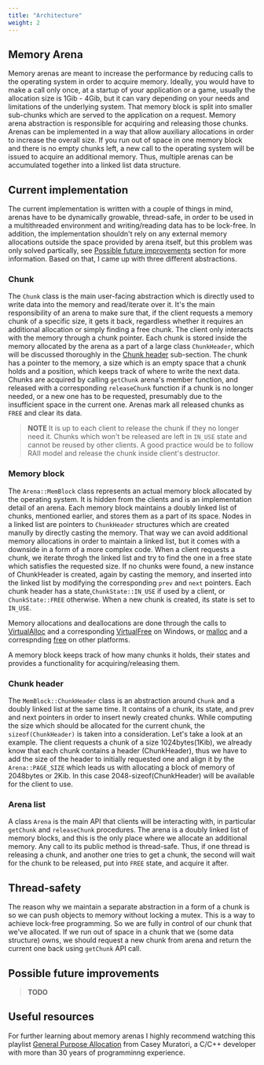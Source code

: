 ```yaml
---
title: "Architecture"
weight: 2
---
```


## Memory Arena 
Memory arenas are meant to increase the performance by reducing calls to the operating system in order to acquire 
memory. Ideally, you would have to make a call only once, at a startup of your application or a game, usually the allocation size is 1Gib - 4Gib, but it can vary depending on your needs and limitations of the underlying system. That memory block is split into smaller sub-chunks which are served to the application on a request. Memory arena abstraction is responsible for acquiring and releasing those chunks. Arenas can be implemented in a way that allow auxiliary allocations in order to increase the overall size. If you run out of space in one memory block and there is no empty chunks left, a new call to the operating system will be issued to acquire an additional memory. Thus, multiple arenas can be accumulated together into a linked list data structure.

## Current implementation
The current implementation is written with a couple of things in mind, arenas have to be dynamically growable, thread-safe, in order to be used in a multithreaded environment and writing/reading data has to be lock-free. In addition, the implementation shouldn't rely on any external memory allocations outside the space provided by arena itself, but this problem was only solved partically, see [Possible future improvements](./architecture.md#possible-future-improvements) section for more information. Based on that, I came up with three different abstractions.

### Chunk 
The `Chunk` class is the main user-facing abstraction which is directly used to write data into the memory and read/iterate over it. It's the main responsibility of an arena to make sure that, if the client requests a memory chunk of a specific size, it gets it back, regardless whether it requires an additional allocation or simply finding a free chunk. The client only interacts with the memory through a chunk pointer. Each chunk is stored inside the memory allocated by the arena as a part of a large class `ChunkHeader`, which will be discussed thoroughly in the [Chunk header](./architecture.md#chunk-header) sub-section. The chunk has a pointer to the memory, a size which is an empty space that a chunk holds and a position, which keeps track of where to write the next data. Chunks are acquired by calling `getChunk` arena's member function, and released with a corresponding `releaseChunk` function  if a chunk is no longer needed, or a new one has to be requested, presumably due to the insufficient space in the current one. Arenas mark all released chunks as `FREE` and clear its data.

>**NOTE** It is up to each client to release the chunk if they no longer need it. Chunks which won't be released are left in `IN_USE` state and cannot be reused by other clients. A good practice would be to follow RAII model and release the chunk inside client's destructor.

### Memory block
The `Arena::MemBlock` class represents an actual memory block allocated by the operating system. It is hidden from the clients and is an implementation detail of an arena. Each memory block maintains a doubly linked list of chunks, mentioned earlier, and stores them as a part of its space. Nodes in a linked list are pointers to `ChunkHeader` structures which are created manully by directly casting the memory. That way we can avoid additional memory allocations in order to maintain a linked list, but it comes with a downside in a form of a more complex code. When a client requests a chunk, we iterate throgh the linked list and try to find the one in a free state which satisfies the requested size. If no chunks were found, a new instance of ChunkHeader is created, again by casting the memory, and inserted into the linked list by modifying the corresponding `prev` and `next` pointers. Each chunk header has a state,`ChunkState::IN_USE` if used by a client, or `ChunkState::FREE` otherwise. When a new chunk is created, its state is set to `IN_USE`.

Memory allocations and deallocations are done through the calls to [VirtualAlloc](https://learn.microsoft.com/en-us/windows/win32/api/memoryapi/nf-memoryapi-virtualalloc) and a corresponding [VirtualFree](https://learn.microsoft.com/en-us/windows/win32/api/memoryapi/nf-memoryapi-virtualfree) on Windows, or [malloc](https://en.cppreference.com/w/c/memory/malloc) and a correspnding [free](https://en.cppreference.com/w/c/memory/free) on other platforms.

A memory block keeps track of how many chunks it holds, their states and provides a functionality for acquiring/releasing them.

### Chunk header
The `MemBlock::ChunkHeader` class is an abstraction around `Chunk` and a doubly linked list at the same time. It contains of a chunk, its state, and prev and next pointers in order to insert newly created chunks. While computing the size which should be allocated for the current chunk, the `sizeof(ChunkHeader)` is taken into a consideration. Let's take a look at an example. The client requests a chunk of a size 1024bytes(1Kib), we already know that each chunk contains a header (ChunkHeader), thus we have to add the size of the header to initially requested one and align it by the `Arena::PAGE_SIZE` which leads us with allocating a block of memory of 2048bytes or 2Kib. In this case 2048-sizeof(ChunkHeader) will be available for the client to use.

### Arena list
A class `Arena` is the main API that clients will be interacting with, in particular `getChunk` and `releaseChunk` procedures. The arena is a doubly linked list of memory blocks, and this is the only place where we allocate an additional memory. Any call to its public method is thread-safe. Thus, if one thread is releasing a chunk, and another one tries to get a chunk, the second will wait for the chunk to be released, put into `FREE` state, and acquire it after.

## Thread-safety
The reason why we maintain a separate abstraction in a form of a chunk is so we can push objects to memory without locking a mutex. This is a way to achieve lock-free programming. So we are fully in control of our chunk that we've allocated. If we run out of space in a chunk that we (some data structure) owns, we should request a new chunk from arena and return the current one back using
`getChunk` API call.

## Possible future improvements
>**TODO** 

## Useful resources
For further learning about memory arenas I highly recommend watching this playlist [General Purpose Allocation](https://www.youtube.com/watch?v=MvDUe2evkHg&list=PLEMXAbCVnmY6Azbmzj3BiC3QRYHE9QoG7&ab_channel=MollyRocket) from Casey Muratori, a C/C++ developer with more than 30 years of programminng experience.